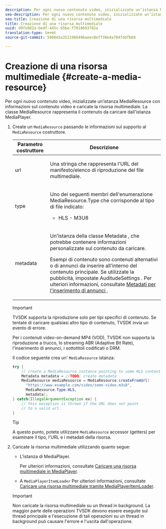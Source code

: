 ```yaml
---
description: Per ogni nuovo contenuto video, inizializzate un’istanza MediaResource con informazioni sul contenuto video e caricate la risorsa multimediale. La classe MediaResource rappresenta il contenuto da caricare dall'istanza MediaPlayer.
seo-description: Per ogni nuovo contenuto video, inizializzate un’istanza MediaResource con informazioni sul contenuto video e caricate la risorsa multimediale. La classe MediaResource rappresenta il contenuto da caricare dall'istanza MediaPlayer.
seo-title: Creazione di una risorsa multimediale
title: Creazione di una risorsa multimediale
uuid: d9fe982a-bedf-445c-b5be-f7918693782a
translation-type: tm+mt
source-git-commit: 5908e5a3521966496aeec0ef730e4a704fddfb68

---
```



# Creazione di una risorsa multimediale {#create-a-media-resource}

Per ogni nuovo contenuto video, inizializzate un’istanza MediaResource con informazioni sul contenuto video e caricate la risorsa multimediale. La classe MediaResource rappresenta il contenuto da caricare dall&#39;istanza MediaPlayer.

1. Create un `MediaResource` passando le informazioni sul supporto al `MediaResource` costruttore.

   <table id="table_DD0D5D9129D54F73881399B9B4FF546A"> 
    <thead> 
    <tr> 
    <th colname="col1" class="entry"> Parametro costruttore </th> 
    <th colname="col2" class="entry"> Descrizione </th> 
    </tr> 
    </thead>
    <tbody> 
    <tr> 
    <td colname="col1"> <p>url </p> </td> 
    <td colname="col2"> <p>Una stringa che rappresenta l'URL del manifesto/elenco di riproduzione del file multimediale. </p> </td> 
    </tr> 
    <tr> 
    <td colname="col1"> <p>type </p> </td> 
    <td colname="col2"> <p>Uno dei seguenti membri dell'enumerazione <span class="codeph"> MediaResource.Type </span> che corrisponde al tipo di file indicato: 
    <ul id="ul_72636C41CA7E4538A3BE11A79E0282FC"> 
    <li id="li_070960200DEB40E992C58FCB8909AEA3"> <span class="codeph"> HLS </span> - M3U8 </li> 
    </ul> </p> </td> 
    </tr> 
    <tr> 
    <td colname="col1"> <p>metadata </p> </td> 
    <td colname="col2"> <p>Un'istanza della <span class="codeph"> classe Metadata </span> , che potrebbe contenere informazioni personalizzate sul contenuto da caricare. </p> <p>Esempi di contenuto sono contenuti alternativi o di annunci da inserire all'interno del contenuto principale. Se utilizzate la pubblicità, impostate <span class="codeph"> AuditudeSettings </span>. Per ulteriori informazioni, consultate <a href="../../../tvsdk-1.4-for-android/ad-insertion/ad-insertion-metadata/android-1.4-ad-insertion-metadata-set-up.md" format="dita" scope="local"> Metadati per l'inserimento di annunci </a>. </p> </td> 
    </tr> 
    </tbody> 
    </table>

   >[!IMPORTANT]
   >
   >TVSDK supporta la riproduzione solo per tipi specifici di contenuto. Se tentate di caricare qualsiasi altro tipo di contenuto, TVSDK invia un evento di errore.
   >
   >Per i contenuti video-on-demand MP4 (VOD), TVSDK non supporta la riproduzione a trucco, lo streaming ABR (Adaptive Bit Rate), l&#39;inserimento di annunci, i sottotitoli codificati o DRM.

   Il codice seguente crea un&#39; `MediaResource` istanza:

   ```java
   try { 
       // create a MediaResource instance pointing to some HLS content 
       Metadata metadata = //TODO: create metadata  
       MediaResource mediaResource = MediaResource.createFromUrl( 
         "https://www.example.com/video/some-video.m3u8",  
         MediaResource.Type.HLS,  
         metadata); 
   } catch(IllegalArgumentException ex) { 
       // this exception is thrown if the URL does not point  
       // to a valid url. 
   } 
   ```

   >[!TIP]
   >
   >A questo punto, potete utilizzare `MediaResource` accessor (getters) per esaminare il tipo, l&#39;URL e i metadati della risorsa.

1. Caricate la risorsa multimediale utilizzando quanto segue:

   * L’istanza di MediaPlayer.

      Per ulteriori informazioni, consultate [Caricare una risorsa multimediale in MediaPlayer](../../../tvsdk-1.4-for-android/ui-configure/mediaplayer-initialize-for-video/android-1.4-media-resource-load.md).
   * A `MediaPlayerItemLoader` Per ulteriori informazioni, consultate [Caricare una risorsa multimediale tramite MediaPlayerItemLoader](../../../tvsdk-1.4-for-android/ui-configure/mediaplayer-initialize-for-video/android-1.4-media-mediaplayeritemloader.md).
   >[!IMPORTANT]
   >
   >Non caricate la risorsa multimediale su un thread in background. La maggior parte delle operazioni TVSDK devono essere eseguite sul thread principale e l&#39;esecuzione di tali operazioni su un thread in background può causare l&#39;errore e l&#39;uscita dall&#39;operazione.
